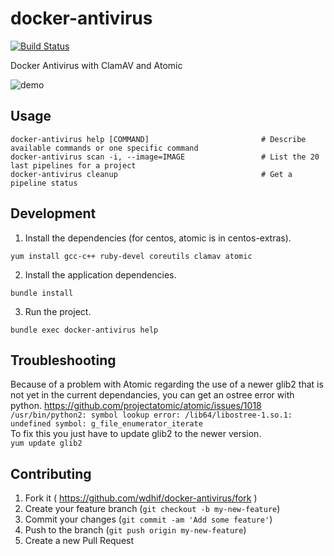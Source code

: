 # docker-antivirus
[![Build Status](https://travis-ci.org/wdhif/docker-antivirus.svg?branch=master)](https://travis-ci.org/wdhif/docker-antivirus)

Docker Antivirus with ClamAV and Atomic

![demo](https://cloud.githubusercontent.com/assets/5231539/26585609/e8079b36-454c-11e7-833d-621ef29d7bee.png)

## Usage

```
docker-antivirus help [COMMAND]                         # Describe available commands or one specific command
docker-antivirus scan -i, --image=IMAGE                 # List the 20 last pipelines for a project
docker-antivirus cleanup                                # Get a pipeline status
```

## Development

1. Install the dependencies (for centos, atomic is in centos-extras).
```
yum install gcc-c++ ruby-devel coreutils clamav atomic
```

2. Install the application dependencies.
```
bundle install
```

3. Run the project.
```
bundle exec docker-antivirus help
```

## Troubleshooting
Because of a problem with Atomic regarding the use of a newer glib2 that is not yet in the current dependancies, you can get an ostree error with python. https://github.com/projectatomic/atomic/issues/1018  
`/usr/bin/python2: symbol lookup error: /lib64/libostree-1.so.1: undefined symbol: g_file_enumerator_iterate`  
To fix this you just have to update glib2 to the newer version.  
`yum update glib2`  


## Contributing

1. Fork it ( https://github.com/wdhif/docker-antivirus/fork )
2. Create your feature branch (`git checkout -b my-new-feature`)
3. Commit your changes (`git commit -am 'Add some feature'`)
4. Push to the branch (`git push origin my-new-feature`)
5. Create a new Pull Request
